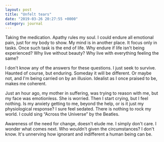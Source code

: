 ```yaml
---
layout: post
title: "Unfelt tears"
date: "2019-03-26 20:27:55 +0000"
category: journal
---
```



Taking the medication. Apathy rules my soul. I could endure all emotional pain, just for my body to
show. My mind is in another place.  It focus only in tasks. Once such task is the end of life. Why
endure if life isn't being experienced? Why live without beauty? Why live with everything feeling
the same?

I don't know any of the answers for these questions. I just seek to survive. Haunted of course, but
enduring. Someday it will be different. Or maybe not, and I'm being carried on by an illusion.
Idealist as I once praised to be, makes me coherent.

Just an hour ago, my mother in suffering, was trying to reason with me, but my face was emotionless.
She is worried. Then I start crying, but I feel nothing. Is my anxiety getting to me, beyond the
help, or is it just my physiological response? I sure feel sedated. There is nothing to rock my
world. I could sing “Across the Universe” by the Beatles.

Awareness of the need for change, doesn't elude me. I simply don't care. I wonder what comes next.
Who wouldn't given the circumstances? I don't know. It's unnerving how ignorant and indifferent a
human being can be.

